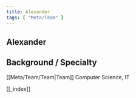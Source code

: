 ```yaml
---
title: Alexander
tags: [ "Meta/Team" ]
---
```


## Alexander

## Background / Specialty

[[Meta/Team/Team|Team]] 
Computer Science, IT 

[[_index]]
